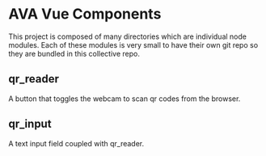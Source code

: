 # AVA Vue Components

This project is composed of many directories which are individual node modules. Each of these modules is very small to 
have their own git repo so they are bundled in this collective repo.

## qr_reader
A button that toggles the webcam to scan qr codes from the browser.

## qr_input
A text input field coupled with qr_reader.